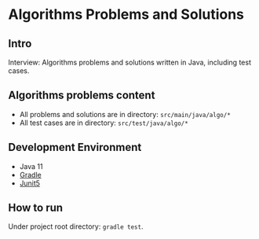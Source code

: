 # Algorithms Problems and Solutions

## Intro

Interview: Algorithms problems and solutions written in Java, including test cases.

## Algorithms problems content

- All problems and solutions are in directory: `src/main/java/algo/*`
- All test cases are in directory: `src/test/java/algo/*`

## Development Environment

- Java 11
- [Gradle](https://docs.gradle.org/current/userguide/installation.html)
- [Junit5](https://junit.org/junit5/docs/current/user-guide/#overview)

## How to run

Under project root directory: `gradle test`.
